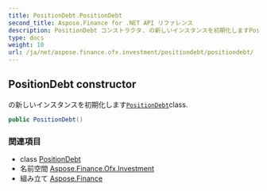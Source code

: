 ```yaml
---
title: PositionDebt.PositionDebt
second_title: Aspose.Finance for .NET API リファレンス
description: PositionDebt コンストラクタ. の新しいインスタンスを初期化しますPositionDebtclass.
type: docs
weight: 10
url: /ja/net/aspose.finance.ofx.investment/positiondebt/positiondebt/
---
```

## PositionDebt constructor

の新しいインスタンスを初期化します[`PositionDebt`](../)class.

```csharp
public PositionDebt()
```

### 関連項目

* class [PositionDebt](../)
* 名前空間 [Aspose.Finance.Ofx.Investment](../../positiondebt/)
* 組み立て [Aspose.Finance](../../../)


